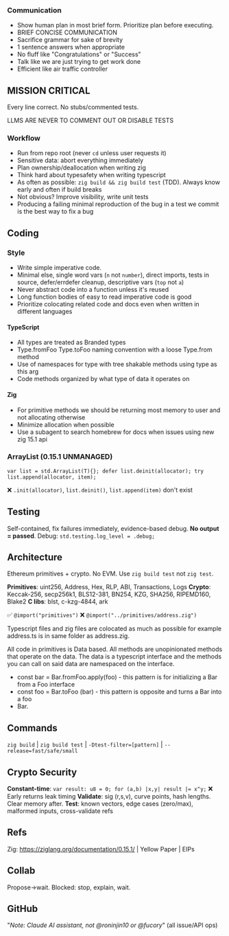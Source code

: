 ### Communication

- Show human plan in most brief form. Prioritize plan before executing.
- BRIEF CONCISE COMMUNICATION
- Sacrifice grammar for sake of brevity
- 1 sentence answers when appropriate
- No fluff like "Congratulations" or "Success"
- Talk like we are just trying to get work done
- Efficient like air traffic controller

## MISSION CRITICAL

Every line correct. No stubs/commented tests.

LLMS ARE NEVER TO COMMENT OUT OR DISABLE TESTS

### Workflow

- Run from repo root (never `cd` unless user requests it)
- Sensitive data: abort everything immediately
- Plan ownership/deallocation when writing zig
- Think hard about typesafety when writing typescript
- As often as possible: `zig build && zig build test` (TDD). Always know early and often if build breaks
- Not obvious? Improve visibility, write unit tests
- Producing a failing minimal reproduction of the bug in a test we commit is the best way to fix a bug

## Coding

### Style

- Write simple imperative code.
- Minimal else, single word vars (`n` not `number`), direct imports, tests in source, defer/errdefer cleanup, descriptive vars (`top` not `a`)
- Never abstract code into a function unless it's reused
- Long function bodies of easy to read imperative code is good
- Prioritize colocating related code and docs even when written in different languages

#### TypeScript

- All types are treated as Branded types
- Type.fromFoo Type.toFoo naming convention with a loose Type.from method
- Use of namespaces for type with tree shakable methods using type as this arg
- Code methods organized by what type of data it operates on

#### Zig

- For primitive methods we should be returning most memory to user and not allocating otherwise
- Minimize allocation when possible
- Use a subagent to search homebrew for docs when issues using new zig 15.1 api

### ArrayList (0.15.1 UNMANAGED)

```zig
var list = std.ArrayList(T){}; defer list.deinit(allocator); try list.append(allocator, item);
```

❌ `.init(allocator)`, `list.deinit()`, `list.append(item)` don't exist

## Testing

Self-contained, fix failures immediately, evidence-based debug. **No output = passed**. Debug: `std.testing.log_level = .debug;`

## Architecture

Ethereum primitives + crypto. No EVM. Use `zig build test` not `zig test`.

**Primitives**: uint256, Address, Hex, RLP, ABI, Transactions, Logs
**Crypto**: Keccak-256, secp256k1, BLS12-381, BN254, KZG, SHA256, RIPEMD160, Blake2
**C libs**: blst, c-kzg-4844, ark

✅ `@import("primitives")` ❌ `@import("../primitives/address.zig")`

Typescript files and zig files are colocated as much as possible for example address.ts is in same folder as address.zig.

All code in primitives is Data based. All methods are unopinionated methods that operate on the data. The data is a typescript interface and the methods you can call on said data are namespaced on the interface.

- const bar = Bar.fromFoo.apply(foo) - this pattern is for initializing a Bar from a Foo interface
- const foo = Bar.toFoo (bar) - this pattern is opposite and turns a Bar into a foo
- Bar.

## Commands

`zig build` | `zig build test` | `-Dtest-filter=[pattern]` | `--release=fast/safe/small`

## Crypto Security

**Constant-time**: `var result: u8 = 0; for (a,b) |x,y| result |= x^y;` ❌ Early returns leak timing
**Validate**: sig (r,s,v), curve points, hash lengths. Clear memory after.
**Test**: known vectors, edge cases (zero/max), malformed inputs, cross-validate refs

## Refs

Zig: https://ziglang.org/documentation/0.15.1/ | Yellow Paper | EIPs

## Collab

Propose→wait. Blocked: stop, explain, wait.

## GitHub

"_Note: Claude AI assistant, not @roninjin10 or @fucory_" (all issue/API ops)
